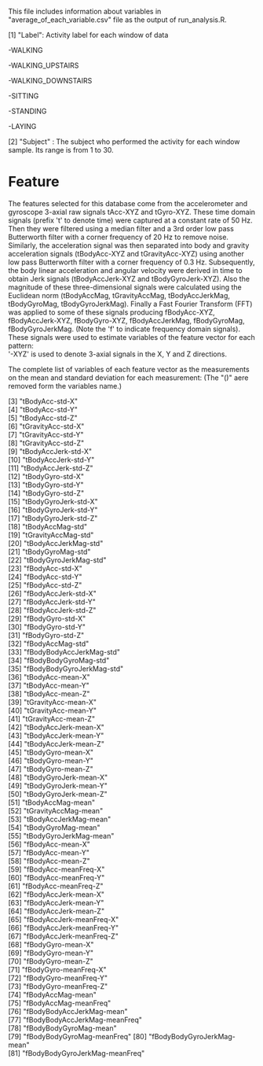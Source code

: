  This file includes information about variables in "average_of_each_variable.csv" file as the output of run_analysis.R.

[1] "Label": Activity label for each window of data

-WALKING

-WALKING_UPSTAIRS

-WALKING_DOWNSTAIRS

-SITTING

-STANDING

-LAYING    
                  
[2] "Subject" :
The subject who performed the activity for each window sample. Its range is from 1 to 30.   

Feature 
=================
The features selected for this database come from the accelerometer and gyroscope 3-axial raw signals tAcc-XYZ and tGyro-XYZ. These time domain signals (prefix 't' to denote time) were captured at a constant rate of 50 Hz. Then they were filtered using a median filter and a 3rd order low pass Butterworth filter with a corner frequency of 20 Hz to remove noise. Similarly, the acceleration signal was then separated into body and gravity acceleration signals (tBodyAcc-XYZ and tGravityAcc-XYZ) using another low pass Butterworth filter with a corner frequency of 0.3 Hz. 
Subsequently, the body linear acceleration and angular velocity were derived in time to obtain Jerk signals (tBodyAccJerk-XYZ and tBodyGyroJerk-XYZ). Also the magnitude of these three-dimensional signals were calculated using the Euclidean norm (tBodyAccMag, tGravityAccMag, tBodyAccJerkMag, tBodyGyroMag, tBodyGyroJerkMag). 
Finally a Fast Fourier Transform (FFT) was applied to some of these signals producing fBodyAcc-XYZ, fBodyAccJerk-XYZ, fBodyGyro-XYZ, fBodyAccJerkMag, fBodyGyroMag, fBodyGyroJerkMag. (Note the 'f' to indicate frequency domain signals). 
These signals were used to estimate variables of the feature vector for each pattern:  
'-XYZ' is used to denote 3-axial signals in the X, Y and Z directions.        

The complete list of variables of each feature vector as the measurements on the mean and standard deviation for each measurement:
(The "()" aere removed form the variables name.)

[3] "tBodyAcc-std-X"                
[4] "tBodyAcc-std-Y"               
[5] "tBodyAcc-std-Z"                
[6] "tGravityAcc-std-X"            
[7] "tGravityAcc-std-Y"             
[8] "tGravityAcc-std-Z"            
[9] "tBodyAccJerk-std-X"            
[10] "tBodyAccJerk-std-Y"           
[11] "tBodyAccJerk-std-Z"          
[12] "tBodyGyro-std-X"              
[13] "tBodyGyro-std-Y"               
[14] "tBodyGyro-std-Z"              
[15] "tBodyGyroJerk-std-X"         
[16] "tBodyGyroJerk-std-Y"          
[17] "tBodyGyroJerk-std-Z"          
[18] "tBodyAccMag-std"              
[19] "tGravityAccMag-std"            
[20] "tBodyAccJerkMag-std"          
[21] "tBodyGyroMag-std"            
[22] "tBodyGyroJerkMag-std"         
[23] "fBodyAcc-std-X"             
[24] "fBodyAcc-std-Y"               
[25] "fBodyAcc-std-Z"                
[26] "fBodyAccJerk-std-X"           
[27] "fBodyAccJerk-std-Y"            
[28] "fBodyAccJerk-std-Z"           
[29] "fBodyGyro-std-X"               
[30] "fBodyGyro-std-Y"              
[31] "fBodyGyro-std-Z"               
[32] "fBodyAccMag-std"              
[33] "fBodyBodyAccJerkMag-std"     
[34] "fBodyBodyGyroMag-std"         
[35] "fBodyBodyGyroJerkMag-std"     
[36] "tBodyAcc-mean-X"              
[37] "tBodyAcc-mean-Y"               
[38] "tBodyAcc-mean-Z"              
[39] "tGravityAcc-mean-X"            
[40] "tGravityAcc-mean-Y"           
[41] "tGravityAcc-mean-Z"          
[42] "tBodyAccJerk-mean-X"          
[43] "tBodyAccJerk-mean-Y"           
[44] "tBodyAccJerk-mean-Z"          
[45] "tBodyGyro-mean-X"              
[46] "tBodyGyro-mean-Y"             
[47] "tBodyGyro-mean-Z"          
[48] "tBodyGyroJerk-mean-X"         
[49] "tBodyGyroJerk-mean-Y"         
[50] "tBodyGyroJerk-mean-Z"         
[51] "tBodyAccMag-mean"              
[52] "tGravityAccMag-mean"          
[53] "tBodyAccJerkMag-mean"          
[54] "tBodyGyroMag-mean"            
[55] "tBodyGyroJerkMag-mean"       
[56] "fBodyAcc-mean-X"              
[57] "fBodyAcc-mean-Y"              
[58] "fBodyAcc-mean-Z"              
[59] "fBodyAcc-meanFreq-X"           
[60] "fBodyAcc-meanFreq-Y"          
[61] "fBodyAcc-meanFreq-Z"         
[62] "fBodyAccJerk-mean-X"          
[63] "fBodyAccJerk-mean-Y"           
[64] "fBodyAccJerk-mean-Z"          
[65] "fBodyAccJerk-meanFreq-X"     
[66] "fBodyAccJerk-meanFreq-Y"      
[67] "fBodyAccJerk-meanFreq-Z"       
[68] "fBodyGyro-mean-X"             
[69] "fBodyGyro-mean-Y"             
[70] "fBodyGyro-mean-Z"             
[71] "fBodyGyro-meanFreq-X"        
[72] "fBodyGyro-meanFreq-Y"         
[73] "fBodyGyro-meanFreq-Z"        
[74] "fBodyAccMag-mean"             
[75] "fBodyAccMag-meanFreq"         
[76] "fBodyBodyAccJerkMag-mean"     
[77] "fBodyBodyAccJerkMag-meanFreq"  
[78] "fBodyBodyGyroMag-mean"        
[79] "fBodyBodyGyroMag-meanFreq"
[80] "fBodyBodyGyroJerkMag-mean"    
[81] "fBodyBodyGyroJerkMag-meanFreq"
